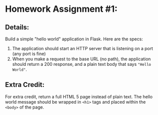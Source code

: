 # Homework Assignment #1: 

## Details:
 
Build a simple "hello world" application in Flask. Here are the specs:

1. The application should start an HTTP server that is listening on a port (any port is fine)
2. When you make a request to the base URL (no path), the application should return a 200 response, and a plain text body that says `"Hello World"`.

## Extra Credit:

For extra credit, return a full HTML 5 page instead of plain text. The hello world message should be wrapped in `<h1>` tags and placed within the `<body>` of the page.